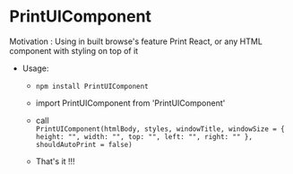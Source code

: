 # PrintUIComponent
Motivation : Using in built browse's feature Print React, or any HTML component with styling on top of it

- Usage:
  - `npm install PrintUIComponent`
  - import PrintUIComponent from 'PrintUIComponent'
  - call <br/>
      `PrintUIComponent(htmlBody, styles, windowTitle, windowSize = {
                              height: "",
                              width: "",
                              top: "",
                              left: "",
                              right: ""
                          }, shouldAutoPrint = false)`
                          
   - That's it !!!


